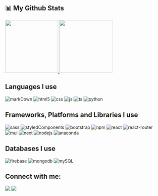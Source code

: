 ## 📊 My Github Stats
  <a href="https://github.com/BVictorsk/github-readme-stats">
    <img src="https://github-readme-stats.vercel.app/api?username=BVictorsk&show_icons=true&count_private=true&theme=react&hide_border=false&bg_color=0D1117" style="height: 171px;"/>
  </a>
  <a href="https://github.com/BVictorsk/github-readme-stats">
    <img src="https://github-readme-stats.vercel.app/api/top-langs/?username=BVictorsk&langs_count=8&count_private=true&layout=compact&theme=react&hide_border=false&bg_color=0D1117" style="height: 171px;"/>
  </a>

<!--   <a href="https://github.com/mdirfancse/github-readme-activity-graph">
    <img alt="BVictorsk's Activity Graph" src="https://activity-graph.herokuapp.com/graph?username=BVictorsk&bg_color=0D1117&color=5BCDEC&line=5BCDEC&point=FFFFFF&hide_border=false" style="width: 800px;"/>
  </a> -->

## Languages I use 
<div>
  <img align="center" alt="markDown" src="https://img.shields.io/badge/markdown-%23000000.svg?style=for-the-badge&logo=markdown&logoColor=white" />
  <img align="center" alt="html5" src="https://img.shields.io/badge/HTML5-FF5900?style=for-the-badge&logo=html5&logoColor=white" />
  <img align="center" alt="css" src="https://img.shields.io/badge/CSS3-009DEB?style=for-the-badge&logo=css3&logoColor=white" />
  <img align="center" alt="js" src="https://img.shields.io/badge/javascript-%23323330.svg?style=for-the-badge&logo=javascript&logoColor=%23F7DF1E" />
  <img align="center" alt="ts" src="https://img.shields.io/badge/TypeScript-1C78DA?style=for-the-badge&logo=typescript&logoColor=white" />
  <img align="center" alt="python" src="https://img.shields.io/badge/python-3670A0?style=for-the-badge&logo=python&logoColor=ffdd54" />

</div>

## Frameworks, Platforms and Libraries I use 
<div>
  <img align="center" alt="sass" src="https://img.shields.io/badge/sass-F82CDF?style=for-the-badge&logo=sass&logoColor=white" />
  <img align="center" alt="styledComponents" src="https://img.shields.io/badge/styled--components-DB7093?style=for-the-badge&logo=styled-components&logoColor=white" />
  <img align="center" alt="bootstrap" src="https://img.shields.io/badge/bootstrap-%238511FA.svg?style=for-the-badge&logo=bootstrap&logoColor=white" />
  <img align="center" alt="npm" src="https://img.shields.io/badge/NPM-%23CB3837.svg?style=for-the-badge&logo=npm&logoColor=white" />
  <img align="center" alt="react" src="https://img.shields.io/badge/React-20232A?style=for-the-badge&logo=react&logoColor=61DAFB" />
  <img align="center" alt="react-router" src="https://img.shields.io/badge/React_Router-CA4245?style=for-the-badge&logo=react-router&logoColor=white" />
  <img align="center" alt="mui" src="https://img.shields.io/badge/MUI-%230081CB.svg?style=for-the-badge&logo=mui&logoColor=white" />
  <img align="center" alt="next" src="https://img.shields.io/badge/next-000?style=for-the-badge&logo=next.js&logoColor=white" />
  <img align="center" alt="nodejs" src="https://img.shields.io/badge/Node.js-43853D?style=for-the-badge&logo=node.js&logoColor=white" />
  <img align="center" alt="anaconda" src="https://img.shields.io/badge/Anaconda-%2344A833.svg?style=for-the-badge&logo=anaconda&logoColor=white" />
</div>

## Databases I use 
<div>
  <img align="center" alt="firebase" src="https://img.shields.io/badge/Firebase-039BE5?style=for-the-badge&logo=Firebase&logoColor=white" />
  <img align="center" alt="mongodb" src="https://img.shields.io/badge/MongoDB-%234ea94b.svg?style=for-the-badge&logo=mongodb&logoColor=white" />
  <img align="center" alt="mySQL" src="https://img.shields.io/badge/mysql-%2300f.svg?style=for-the-badge&logo=mysql&logoColor=white" />
</div>

## Connect with me:
<p align="left">
<a href = "https://www.linkedin.com/in/brian-victor-d-97970bba/" target="_blank"><img src="https://img.icons8.com/fluent/48/000000/linkedin.png"/></a>
<a href = "https://www.instagram.com/bvictor__/" target="_blank"><img src="https://img.icons8.com/fluent/48/000000/instagram-new.png"/></a>
</p>
